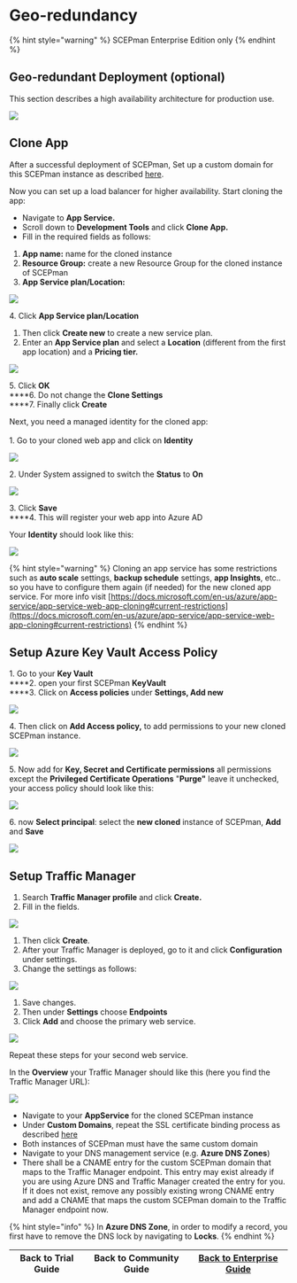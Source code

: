 # Geo-redundancy

{% hint style="warning" %}
SCEPman Enterprise Edition only
{% endhint %}

## Geo-redundant Deployment (optional)

This section describes a high availability architecture for production use.

![](<../../.gitbook/assets/scepman\_loadbalancer1 (7) (7) (7) (7).png>)

## Clone App

After a successful deployment of SCEPman, Set up a custom domain for this SCEPman instance as described [here](custom-domain.md).

Now you can set up a load balancer for higher availability. Start cloning the app:

* Navigate to **App Service.**&#x20;
* Scroll down to **Development Tools** and click **Clone App.**&#x20;
* Fill in the required fields as follows:

1. **App name:** name for the cloned instance
2. **Resource Group:** create a new Resource Group for the cloned instance of SCEPman
3. **App Service plan/Location:**&#x20;

![](../../.gitbook/assets/2021-07-07-10\_22\_28-scepman02testservicename-microsoft-azure-and-3-more-pages-c4a8-ehamed-micr.png)

4\. Click **App Service plan/Location**

1. Then click **Create new** to create a new service plan.
2. Enter an **App Service plan** and select a **Location** (different from the first app location) and a **Pricing tier.**

![](<../../.gitbook/assets/scepman\_cloneapp3 (7) (7) (7).png>)

5\. Click **OK**\
****6. Do not change the **Clone Settings**\
****7. Finally click **Create**

Next, you need a managed identity for the cloned app:\
\
1\. Go to your cloned web app and click on **Identity**

![](<../../.gitbook/assets/scepman\_identity1 (2) (2) (2) (2) (2) (2) (2) (2) (2) (2) (2) (2) (2) (2) (2) (2) (1) (7).png>)

2\. Under System assigned to switch the **Status** to **On**

![](<../../.gitbook/assets/scepman\_identity2 (2) (2) (2) (2) (2) (2) (2) (2) (2) (2) (2) (2) (2) (2) (2) (3) (1) (7).png>)

3\. Click **Save**\
****4. This will register your web app into Azure AD

Your **Identity** should look like this:

![](<../../.gitbook/assets/scepman\_identity3 (2) (2) (2) (2) (2) (2) (2) (2) (2) (2) (2) (2) (2) (2) (2) (4) (7).png>)

{% hint style="warning" %}
Cloning an app service has some restrictions such as **auto scale** settings, **backup schedule** settings, **app Insights**, etc.. so you have to configure them again (if needed) for the new cloned app service. For more info visit [https://docs.microsoft.com/en-us/azure/app-service/app-service-web-app-cloning#current-restrictions](https://docs.microsoft.com/en-us/azure/app-service/app-service-web-app-cloning#current-restrictions)
{% endhint %}

## Setup Azure Key Vault Access Policy

1\. Go to your **Key Vault**\
****2. open your first SCEPman **KeyVault**\
****3. Click on **Access policies** under **Settings, Add new**

![](<../../.gitbook/assets/scepman\_keyvault1 (7) (7) (7) (7) (4) (7).png>)

4\. Then click on **Add Access policy,** to add permissions to your new cloned SCEPman instance.

![](../../.gitbook/assets/2021-07-09-15\_57\_46-gkscep02-keyvault-microsoft-azure-and-4-more-pages-c4a8-ehamed-microsoft-.png)

5\. Now add for **Key, Secret and Certificate permissions** all permissions except the **Privileged Certificate Operations** "**Purge"** leave it unchecked, your access policy should look like this:

![](<../../.gitbook/assets/scepman\_keyvault3 (7) (7) (7) (7) (6) (7).png>)

6\. now **Select principal**: select the **new cloned** instance of SCEPman, **Add** and **Save**

![](<../../.gitbook/assets/scepman\_keyvault2 (7) (7) (7) (7) (5) (7).png>)

## Setup Traffic Manager

1. Search **Traffic Manager profile** and click **Create.**&#x20;
2. Fill in the fields.

![](<../../.gitbook/assets/scepman\_trafficmanager1 (2) (2) (2) (2) (2) (2) (2) (2) (2) (2) (2) (2) (2) (2) (2) (6) (7) (5) (7).png>)

1. Then click **Create**.
2. After your Traffic Manager is deployed, go to it and click **Configuration** under settings.
3. Change the settings as follows:

![](<../../.gitbook/assets/scepman\_trafficmanager2 (2) (2) (2) (2) (2) (2) (2) (2) (2) (2) (2) (2) (2) (2) (2) (6) (7) (6) (1) (7).png>)

1. Save changes.
2. Then under **Settings** choose **Endpoints**
3. Click **Add** and choose the primary web service.

![](<../../.gitbook/assets/scepman\_trafficmanager3 (1).png>)

Repeat these steps for your second web service.

In the **Overview** your Traffic Manager should like this (here you find the Traffic Manager URL):

![](<../../.gitbook/assets/scepman\_trafficmanager4 (7).png>)

* Navigate to your **AppService** for the cloned SCEPman instance
* Under **Custom Domains**, repeat the SSL certificate binding process as described [here](https://docs.scepman.com/scepman-configuration/optional/custom-domain#SSL-Binding)
* Both instances of SCEPman must have the same custom domain
* Navigate to your DNS management service (e.g. **Azure DNS Zones**)
* There shall be a CNAME entry for the custom SCEPman domain that maps to the Traffic Manager endpoint. This entry may exist already if you are using Azure DNS and Traffic Manager created the entry for you. If it does not exist, remove any possibly existing wrong CNAME entry and add a CNAME that maps the custom SCEPman domain to the Traffic Manager endpoint now.

{% hint style="info" %}
In **Azure DNS Zone**, in order to modify a record, you first have to remove the DNS lock by navigating to **Locks**.
{% endhint %}

| Back to Trial Guide | Back to Community Guide | ​[Back to Enterprise Guide​](../../scepman-deployment/enterprise-guide.md#step-10-configure-geo-redundancy-optional) |
| ------------------- | ----------------------- | -------------------------------------------------------------------------------------------------------------------- |
